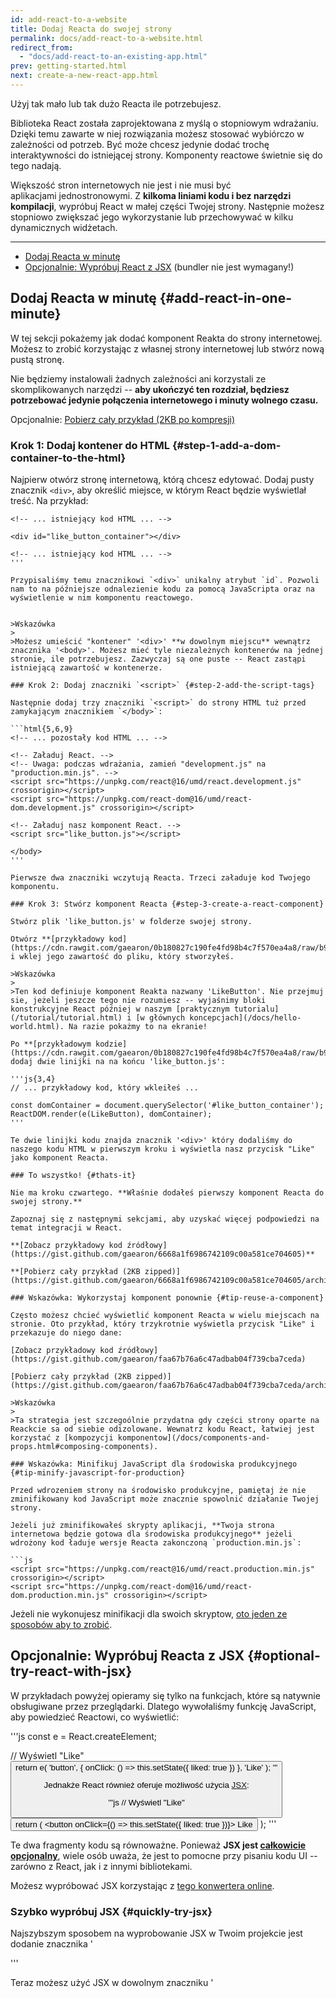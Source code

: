 ```yaml
---
id: add-react-to-a-website
title: Dodaj Reacta do swojej strony
permalink: docs/add-react-to-a-website.html
redirect_from:
  - "docs/add-react-to-an-existing-app.html"
prev: getting-started.html
next: create-a-new-react-app.html
---
```


Użyj tak mało lub tak dużo Reacta ile potrzebujesz.

Biblioteka React została zaprojektowana z myślą o stopniowym wdrażaniu. Dzięki temu zawarte w niej rozwiązania możesz stosować wybiórczo w zależności od potrzeb. Być może chcesz jedynie dodać trochę interaktywności do istniejącej strony. Komponenty reactowe świetnie się do tego nadają.

Większość stron internetowych nie jest i nie musi być aplikacjami jednostronowymi. Z **kilkoma liniami kodu i bez narzędzi kompilacji**, wypróbuj React w małej części Twojej strony. Następnie możesz stopniowo zwiększać jego wykorzystanie lub przechowywać w kilku dynamicznych widżetach.

---

- [Dodaj Reacta w minutę](#add-react-in-one-minute)
- [Opcjonalnie: Wypróbuj React z JSX](#optional-try-react-with-jsx) (bundler nie jest wymagany!)

## Dodaj Reacta w minutę {#add-react-in-one-minute}

W tej sekcji pokażemy jak dodać komponent Reakta do strony internetowej. Możesz to zrobić korzystając z własnej strony internetowej lub stwórz nową pustą stronę.

Nie będziemy instalowali żadnych zależności ani korzystali ze skomplikowanych narzędzi -- **aby ukończyć ten rozdział, będziesz potrzebować jedynie połączenia internetowego i minuty wolnego czasu.**

Opcjonalnie: [Pobierz cały przykład (2KB po kompresji)](https://gist.github.com/gaearon/6668a1f6986742109c00a581ce704605/archive/f6c882b6ae18bde42dcf6fdb751aae93495a2275.zip)

### Krok 1: Dodaj kontener do HTML {#step-1-add-a-dom-container-to-the-html}

Najpierw otwórz stronę internetową, którą chcesz edytować. Dodaj pusty znacznik `<div>`, aby określić miejsce, w którym React będzie wyświetlał treść. Na przykład:

```html{3}
<!-- ... istniejący kod HTML ... -->

<div id="like_button_container"></div>

<!-- ... istniejący kod HTML ... -->
'''

Przypisaliśmy temu znacznikowi `<div>` unikalny atrybut `id`. Pozwoli nam to na późniejsze odnalezienie kodu za pomocą JavaScripta oraz na wyświetlenie w nim komponentu reactowego.


>Wskazówka
>
>Możesz umieścić "kontener" '<div>' **w dowolnym miejscu** wewnątrz znacznika '<body>'. Możesz mieć tyle niezależnych kontenerów na jednej stronie, ile potrzebujesz. Zazwyczaj są one puste -- React zastąpi istniejącą zawartość w kontenerze.

### Krok 2: Dodaj znaczniki `<script>` {#step-2-add-the-script-tags}

Następnie dodaj trzy znaczniki `<script>` do strony HTML tuż przed zamykającym znacznikiem `</body>`:

```html{5,6,9}
<!-- ... pozostały kod HTML ... -->

<!-- Załaduj React. -->
<!-- Uwaga: podczas wdrażania, zamień "development.js" na "production.min.js". -->
<script src="https://unpkg.com/react@16/umd/react.development.js" crossorigin></script>
<script src="https://unpkg.com/react-dom@16/umd/react-dom.development.js" crossorigin></script>

<!-- Załaduj nasz komponent React. -->
<script src="like_button.js"></script>

</body>
'''

Pierwsze dwa znaczniki wczytują Reacta. Trzeci załaduje kod Twojego komponentu.

### Krok 3: Stwórz komponent Reacta {#step-3-create-a-react-component}

Stwórz plik 'like_button.js' w folderze swojej strony.

Otwórz **[przykładowy kod](https://cdn.rawgit.com/gaearon/0b180827c190fe4fd98b4c7f570ea4a8/raw/b9157ce933c79a4559d2aa9ff3372668cce48de7/LikeButton.js)** i wklej jego zawartość do pliku, który stworzyłeś.

>Wskazówka
>
>Ten kod definiuje komponent Reakta nazwany 'LikeButton'. Nie przejmuj sie, jeżeli jeszcze tego nie rozumiesz -- wyjaśnimy bloki konstrukcyjne React później w naszym [praktycznym tutorialu](/tutorial/tutorial.html) i [w głównych koncepcjach](/docs/hello-world.html). Na razie pokażmy to na ekranie!

Po **[przykładowym kodzie](https://cdn.rawgit.com/gaearon/0b180827c190fe4fd98b4c7f570ea4a8/raw/b9157ce933c79a4559d2aa9ff3372668cce48de7/LikeButton.js)**, dodaj dwie linijki na na końcu 'like_button.js':

'''js{3,4}
// ... przykładowy kod, który wkleiłeś ...

const domContainer = document.querySelector('#like_button_container');
ReactDOM.render(e(LikeButton), domContainer);
'''

Te dwie linijki kodu znajda znacznik '<div>' który dodaliśmy do naszego kodu HTML w pierwszym kroku i wyświetla nasz przycisk "Like" jako komponent Reacta.

### To wszystko! {#thats-it}

Nie ma kroku czwartego. **Właśnie dodałeś pierwszy komponent Reacta do swojej strony.**

Zapoznaj się z następnymi sekcjami, aby uzyskać więcej podpowiedzi na temat integracji w React.

**[Zobacz przykładowy kod źródłowy](https://gist.github.com/gaearon/6668a1f6986742109c00a581ce704605)**

**[Pobierz cały przykład (2KB zipped)](https://gist.github.com/gaearon/6668a1f6986742109c00a581ce704605/archive/f6c882b6ae18bde42dcf6fdb751aae93495a2275.zip)**

### Wskazówka: Wykorzystaj komponent ponownie {#tip-reuse-a-component}

Często możesz chcieć wyświetlić komponent Reacta w wielu miejscach na stronie. Oto przykład, który trzykrotnie wyświetla przycisk "Like" i przekazuje do niego dane:

[Zobacz przykładowy kod źródłowy](https://gist.github.com/gaearon/faa67b76a6c47adbab04f739cba7ceda)

[Pobierz cały przykład (2KB zipped)](https://gist.github.com/gaearon/faa67b76a6c47adbab04f739cba7ceda/archive/9d0dd0ee941fea05fd1357502e5aa348abb84c12.zip)

>Wskazówka
>
>Ta strategia jest szczegoólnie przydatna gdy części strony oparte na Reackcie sa od siebie odizolowane. Wewnatrz kodu React, łatwiej jest korzystać z [kompozycji komponentow](/docs/components-and-props.html#composing-components).

### Wskazówka: Minifikuj JavaScript dla środowiska produkcyjnego {#tip-minify-javascript-for-production}

Przed wdrozeniem strony na środowisko produkcyjne, pamiętaj że nie zminifikowany kod JavaScript może znacznie spowolnić działanie Twojej strony.

Jeżeli już zminifikowałeś skrypty aplikacji, **Twoja strona internetowa będzie gotowa dla środowiska produkcyjnego** jeżeli wdrożony kod ładuje wersje Reacta zakonczoną `production.min.js`:

```js
<script src="https://unpkg.com/react@16/umd/react.production.min.js" crossorigin></script>
<script src="https://unpkg.com/react-dom@16/umd/react-dom.production.min.js" crossorigin></script>
```

Jeżeli nie wykonujesz minifikacji dla swoich skryptow, [oto jeden ze sposobów aby to zrobić](https://gist.github.com/gaearon/42a2ffa41b8319948f9be4076286e1f3).

## Opcjonalnie: Wypróbuj Reacta z JSX {#optional-try-react-with-jsx}

W przykładach powyżej opieramy się tylko na funkcjach, które są natywnie obsługiwane przez przeglądarki. Dlatego wywołaliśmy funkcję JavaScript, aby powiedzieć Reactowi, co wyświetlić:

'''js
const e = React.createElement;

// Wyświetl "Like" <button>
return e(
'button',
{ onClick: () => this.setState({ liked: true }) },
'Like'
);
'''

Jednakże React również oferuje możliwość użycia [JSX](/docs/introducing-jsx.html):

'''js
// Wyświetl "Like" <button>
return (
<button onClick={() => this.setState({ liked: true })}>
Like
</button>
);
'''

Te dwa fragmenty kodu są równoważne. Ponieważ **JSX jest [całkowicie opcjonalny](/docs/react-without-jsx.html)**, wiele osób uważa, że jest to pomocne przy pisaniu kodu UI -- zarówno z React, jak i z innymi bibliotekami.

Możesz wypróbować JSX korzystając z [tego konwertera online](http://babeljs.io/repl#?babili=false&browsers=&build=&builtIns=false&spec=false&loose=false&code_lz=Q&debug=false&forceAllTransforms=false&shippedProposals=false&circleciRepo=&evaluate=false&fileSize=false&sourceType=module&lineWrap=true&presets=es2015%2Creact%2Cstage-2%2Cstage-3&prettier=true&targets=Node-6.12&version=6.26.0&envVersion=).

### Szybko wypróbuj JSX {#quickly-try-jsx}

Najszybszym sposobem na wyprobowanie JSX w Twoim projekcie jest dodanie znacznika '<script>' do strony:

'''html
<script src="https://unpkg.com/babel-standalone@6/babel.min.js"></script>
'''

Teraz możesz użyć JSX w dowolnym znaczniku '<script>' dodając do niego atrybut 'type="text/babel"'. Tutaj jest [przykład pliku HTML z JSX](https://raw.githubusercontent.com/reactjs/reactjs.org/master/static/html/single-file-example.html), który możesz pobrać i zapoznać się.

Takie podejście jest dobre do nauki i tworzenia projektów demo. Powoduje to jednak spowolnienie działania strony i **nie jest odpowiednie na środowisko produkcyjne**. Gdy będziesz gotowy, aby przejść dalej, usuń znacznik '<script>' i atrybut 'type="text/babel"' który dodałeś. Zamiast tego, w następnej sekcji skonfigurujesz preprocesor JSX, aby automatycznie konwertować wszystkie znaczniki '<script>'.

### Dodaj JSX do projektu {#add-jsx-to-a-project}

Dodanie JSX do projektu nie wymaga skomplikowanych narzędzi takich jak bundler lub serwer deweloperski. Zasadniczo, dodanie JSX **nie jest jak dodanie preprocesora CSS.** Jedynym wymaganiem jest [Node.js](https://nodejs.org/) zainstalowany na komputerze.

Przejdź do folderu projektu i wklej dwie komendy:

1. **Krok 1:** Uruchom 'npm init -y' (jeżeli sie nie uda [tutaj jest opisana poprawka](https://gist.github.com/gaearon/246f6380610e262f8a648e3e51cad40d))
2. **Krok 2:** Uruchom 'npm install babel-cli@6 babel-preset-react-app@3'

>Wskazówka
>
>Korzystamy z **npm tylko do instalacji preprocesora JSX;** nie będziesz go potrzebował do niczego innego. Zarówno Rect, jak i kod aplikacji mogą pozostać bez zmian w znaczniku '<script>'

Gratulacje! Właśnie dodałeś do swojego projektu **gotowa konfiguracje JSX**.


### Uruchom preprocesor JSX {#run-jsx-preprocessor}

Utwórz folder o nazwie `src` i uruchom polecenie w terminalu:

'''
npx babel --watch src --out-dir . --presets react-app/prod
'''

>Notatka
>
>'npx' nie jest literówka -- jest to [narzędzie do uruchamiania pakietów dostępne w npm 5.2+](https://medium.com/@maybekatz/introducing-npx-an-npm-package-runner-55f7d4bd282b).
>
>Jeśli zobaczysz komunikat o błędzie "Błędnie zainstalowałeś pakiet 'babel'", mogłeś pominąć [poprzedni krok](#add-jsx-to-a-project). Wykonaj go w tym samym folderze, i spróbuj ponownie.

Nie czekaj na jego zakończenie -- to polecenie uruchamia automatyczne śledzenie dla JSX.

Jeśli utworzysz teraz plik o nazwie 'src/like_button.js' wraz z **[przykładowym kodem JSX](https://cdn.rawgit.com/gaearon/c8e112dc74ac44aac4f673f2c39d19d1/raw/09b951c86c1bf1116af741fa4664511f2f179f0a/like_button.js)**, obserwator utworzy przeprocesowany plik 'like_button.js' z kodem JavaScript odpowiednim dla przeglądarki. Gdy edytujesz plik źródłowy, korzystając z JSX, transformacja zostanie ponownie automatycznie uruchomiona.

Dodatkowo umożliwi to również korzystanie z nowych składni JavaScript, takich jak klasy, bez obawy o brak kompatybilności ze starszymi przeglądarkami. Narzędzie, które właśnie użyliśmy, nazywa się Babel, i możesz dowiedzieć się więcej na jego temat z [dokumentacji](http://babeljs.io/docs/en/babel-cli/).

Jeśli zauważyłeś, że czujesz się komfortowo z narzędziami do kompilacji i chcesz by robiły dla Ciebie więcej, [następna sekcja](/docs/create-a-new-react-app.html) opisuje niektóre z najbardziej popularnych i przystępnych narzędzi. Jeżeli nie -- znaczniki script będą wystarczające.
